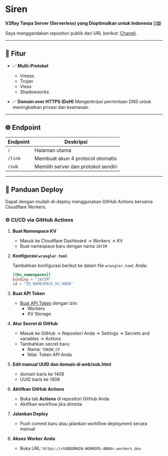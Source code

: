 # Siren

**V2Ray Tanpa Server (Serverless) yang Dioptimalkan untuk Indonesia 🇮🇩**

Saya menggandakan repositori publik dari URL berikut: [Changli](https://github.com/Mayumiwandi/Changli).

---

## 🔧 Fitur

- ✅ **Multi-Protokol**
  - Vmess
  - Trojan
  - Vless
  - Shadowsocks

- ✅ **Domain over HTTPS (DoH)**
  Mengenkripsi permintaan DNS untuk meningkatkan privasi dan keamanan.

---

## 🌐 Endpoint

| Endpoint | Deskripsi                                |
|----------|------------------------------------------|
| `/`      | Halaman utama                            |
| `/link`  | Membuat akun 4 protocol otomatis         |
| `/sub`   | Memilih server dan protokol sendiri      |

---

## 🚀 Panduan Deploy

Dapat dengan mudah di-deploy menggunakan GitHub Actions bersama Cloudflare Workers.

### ⚙️ CI/CD via GitHub Actions

1. **Buat Namespace KV**

   - Masuk ke Cloudflare Dashboard → Workers → KV
   - Buat namespace baru dengan nama `JATIM`

2. **Konfigurasi `wrangler.toml`**

   Tambahkan konfigurasi berikut ke dalam file `wrangler.toml` Anda:

   ```toml
   [[kv_namespaces]]
   binding = "JATIM"
   id = "ID_NAMESPACE_KV_ANDA"
   ```

3. **Buat API Token**

   - [Buat API Token](https://developers.cloudflare.com/fundamentals/api/get-started/create-token/) dengan izin:
     - Workers
     - KV Storage

4. **Atur Secret di GitHub**

   - Masuk ke GitHub → Repositori Anda → Settings → Secrets and variables → Actions
   - Tambahkan secret baru:
     - Nama: `TOKEN_CF`
     - Nilai: Token API Anda

5. **Edit manual UUID dan domain di web/sub.html**

   - domain baris ke 1406
   - UUID baris ke 1408

6. **Aktifkan GitHub Actions**

   - Buka tab **Actions** di repositori GitHub Anda
   - Aktifkan workflow jika diminta

7. **Jalankan Deploy**

   - Push commit baru atau jalankan workflow deployment secara manual

8. **Akses Worker Anda**

   - Buka URL: `https://<SUBDOMAIN-WORKERS-ANDA>.workers.dev`
